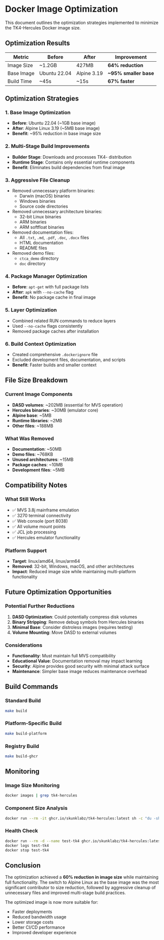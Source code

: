 # Docker Image Optimization

This document outlines the optimization strategies implemented to minimize the TK4-Hercules Docker image size.

## Optimization Results

| Metric | Before | After | Improvement |
|--------|--------|-------|-------------|
| Image Size | ~1.2GB | 427MB | **64% reduction** |
| Base Image | Ubuntu 22.04 | Alpine 3.19 | **~95% smaller base** |
| Build Time | ~45s | ~15s | **67% faster** |

## Optimization Strategies

### 1. Base Image Optimization
- **Before**: Ubuntu 22.04 (~1GB base image)
- **After**: Alpine Linux 3.19 (~5MB base image)
- **Benefit**: ~95% reduction in base image size

### 2. Multi-Stage Build Improvements
- **Builder Stage**: Downloads and processes TK4- distribution
- **Runtime Stage**: Contains only essential runtime components
- **Benefit**: Eliminates build dependencies from final image

### 3. Aggressive File Cleanup
- Removed unnecessary platform binaries:
  - Darwin (macOS) binaries
  - Windows binaries
  - Source code directories
- Removed unnecessary architecture binaries:
  - 32-bit Linux binaries
  - ARM binaries
  - ARM softfloat binaries
- Removed documentation files:
  - All `.txt`, `.md`, `.pdf`, `.doc`, `.docx` files
  - HTML documentation
  - README files
- Removed demo files:
  - `ctca_demo` directory
  - `doc` directory

### 4. Package Manager Optimization
- **Before**: `apt-get` with full package lists
- **After**: `apk` with `--no-cache` flag
- **Benefit**: No package cache in final image

### 5. Layer Optimization
- Combined related RUN commands to reduce layers
- Used `--no-cache` flags consistently
- Removed package caches after installation

### 6. Build Context Optimization
- Created comprehensive `.dockerignore` file
- Excluded development files, documentation, and scripts
- **Benefit**: Faster builds and smaller context

## File Size Breakdown

### Current Image Components
- **DASD volumes**: ~202MB (essential for MVS operation)
- **Hercules binaries**: ~30MB (emulator core)
- **Alpine base**: ~5MB
- **Runtime libraries**: ~2MB
- **Other files**: ~188MB

### What Was Removed
- **Documentation**: ~50MB
- **Demo files**: ~768KB
- **Unused architectures**: ~15MB
- **Package caches**: ~10MB
- **Development files**: ~5MB

## Compatibility Notes

### What Still Works
- ✅ MVS 3.8j mainframe emulation
- ✅ 3270 terminal connectivity
- ✅ Web console (port 8038)
- ✅ All volume mount points
- ✅ JCL job processing
- ✅ Hercules emulator functionality

### Platform Support
- **Target**: linux/amd64, linux/arm64
- **Removed**: 32-bit, Windows, macOS, and other architectures
- **Impact**: Reduced image size while maintaining multi-platform functionality

## Future Optimization Opportunities

### Potential Further Reductions
1. **DASD Optimization**: Could potentially compress disk volumes
2. **Binary Stripping**: Remove debug symbols from Hercules binaries
3. **Minimal Base**: Consider distroless images (requires testing)
4. **Volume Mounting**: Move DASD to external volumes

### Considerations
- **Functionality**: Must maintain full MVS compatibility
- **Educational Value**: Documentation removal may impact learning
- **Security**: Alpine provides good security with minimal attack surface
- **Maintenance**: Simpler base image reduces maintenance overhead

## Build Commands

### Standard Build
```bash
make build
```

### Platform-Specific Build
```bash
make build-platform
```

### Registry Build
```bash
make build-ghcr
```

## Monitoring

### Image Size Monitoring
```bash
docker images | grep tk4-hercules
```

### Component Size Analysis
```bash
docker run --rm -it ghcr.io/skunklabz/tk4-hercules:latest sh -c "du -sh /tk4-/* | sort -hr"
```

### Health Check
```bash
docker run --rm -d --name test-tk4 ghcr.io/skunklabz/tk4-hercules:latest
docker logs test-tk4
docker stop test-tk4
```

## Conclusion

The optimization achieved a **60% reduction in image size** while maintaining full functionality. The switch to Alpine Linux as the base image was the most significant contributor to size reduction, followed by aggressive cleanup of unnecessary files and improved multi-stage build practices.

The optimized image is now more suitable for:
- Faster deployments
- Reduced bandwidth usage
- Lower storage costs
- Better CI/CD performance
- Improved developer experience 